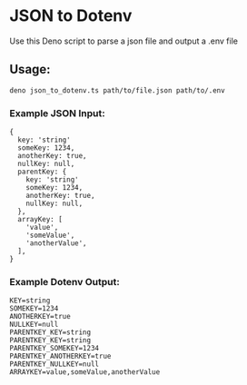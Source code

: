 # JSON to Dotenv

Use this Deno script to parse a json file and output a .env file

## Usage:

```
deno json_to_dotenv.ts path/to/file.json path/to/.env
```

### Example JSON Input:

```
{
  key: 'string'
  someKey: 1234,
  anotherKey: true,
  nullKey: null,
  parentKey: {
    key: 'string'
    someKey: 1234,
    anotherKey: true,
    nullKey: null,
  },
  arrayKey: [
    'value',
    'someValue',
    'anotherValue',
  ],
}
```

### Example Dotenv Output:

```
KEY=string
SOMEKEY=1234
ANOTHERKEY=true
NULLKEY=null
PARENTKEY_KEY=string
PARENTKEY_KEY=string
PARENTKEY_SOMEKEY=1234
PARENTKEY_ANOTHERKEY=true
PARENTKEY_NULLKEY=null
ARRAYKEY=value,someValue,anotherValue
```
